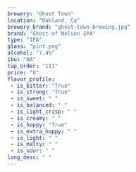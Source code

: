 ```yaml
---
brewery: "Ghost Town"
location: "Oakland, Ca"
brewery_brand: "ghost-town-brewing.jpg"
brand: "Ghost of Nelson IPA"
type: "IPA"
glass: "pint.png"
alcohol: "7.4%"
ibu: "NA"
tap_order: "111"
price: "8"
flavor_profile:
 - is_bitter: "True"
 - is_strong: "True"
 - is_sweet: " "
 - is_balanced: " "
 - is_light_crisp: " "
 - is_creamy: " "
 - is_hoppy: "True"
 - is_extra_hoppy: " "
 - is_light: " "
 - is_malty: " "
 - is_sour: " "
long_desc: " "
---
```


